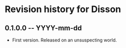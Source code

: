 # Revision history for Disson

## 0.1.0.0 -- YYYY-mm-dd

* First version. Released on an unsuspecting world.
